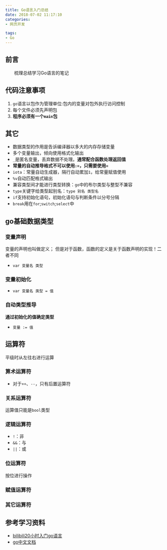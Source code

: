 ```yaml
---
title: Go语言入门总结
date: 2018-07-02 11:17:10
categories:
- 网页开发

tags:
- Go
---
```

## 前言
&emsp;&emsp;梳理总结学习Go语言的笔记

<!-- more -->
## 代码注意事项
1. `go`语言以包作为管理单位:包内的变量对包外执行访问控制
2. 每个文件必须先声明包
3. **程序必须有一个`main`包**


## 其它
- 数据类型的作用是告诉编译器以多大的内存存储变量
- 多个变量输出，倾向使用格式化输出
- `_`是匿名变量，丢弃数据不处理。**通常配合函数处理返回值**
- **常量的自动推导格式不可以使用`:=`，只需要使用`=`**
- `iota`：常量自动生成器，隔行自动累加`1`，给常量赋值使用
- `%v`自动匹配格式输出
- 兼容类型间才能进行类型转换：`go`中的布尔类型与整型不兼容
- `type`关键字给类型起别名：`type 别名 类型名`
- `if`支持初始化语句，初始化语句与判断条件以分号分隔
- `break`用在`for`;`switch`;`select`中

## go基础数据类型
### 变量声明
变量的声明也叫做定义；
但是对于函数，函数的定义是关于函数声明的实现！二者不同
- `var 变量名 类型`
### 变量初始化
- `var 变量名 类型 = 值`
### 自动类型推导
**通过初始化的值确定类型**
- `变量 := 值`

## 运算符
平级时从左往右进行运算
### 算术运算符
- 对于`++`、`--`，只有后置运算符
### 关系运算符
运算值只能是`bool`类型
### 逻辑运算符
- `!`：非
- `&&`：与
- `||`：或
### 位运算符
按位进行操作
### 赋值运算符
### 其它运算符

## 参考学习资料
- [bilibili20小时入门go语言](https://www.bilibili.com/video/av20432910/)
- [go中文文档](https://studygolang.com/pkgdoc)
